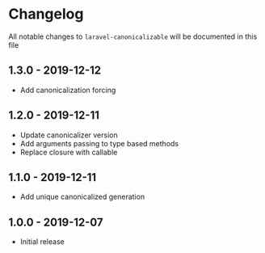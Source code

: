 # Changelog

All notable changes to `laravel-canonicalizable` will be documented in this file

## 1.3.0 - 2019-12-12

- Add canonicalization forcing

## 1.2.0 - 2019-12-11

- Update canonicalizer version
- Add arguments passing to type based methods
- Replace closure with callable

## 1.1.0 - 2019-12-11

- Add unique canonicalized generation

## 1.0.0 - 2019-12-07

- Initial release
